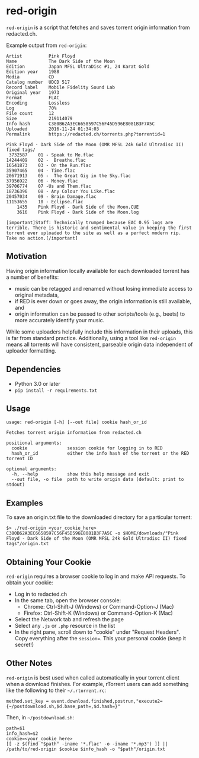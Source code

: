 red-origin
==========

`red-origin` is a script that fetches and saves torrent origin information from redacted.ch.

Example output from `red-origin`:

~~~
Artist          Pink Floyd
Name            The Dark Side of the Moon
Edition         Japan MFSL UltraDisc #1, 24 Karat Gold
Edition year    1988
Media           CD
Catalog number  UDCD 517
Record label    Mobile Fidelity Sound Lab
Original year   1973
Format          FLAC
Encoding        Lossless
Log             70%
File count      12
Size            219114079
Info hash       C380B62A3EC6658597C56F45D596E8081B3F7A5C
Uploaded        2016-11-24 01:34:03
Permalink       https://redacted.ch/torrents.php?torrentid=1

Pink Floyd - Dark Side of the Moon (OMR MFSL 24k Gold Ultradisc II) fixed tags/
 3732587    01 - Speak to Me.flac
14244409    02 -  Breathe.flac
16541873    03 - On the Run.flac
35907465    04 - Time.flac
20671913    05 -  The Great Gig in the Sky.flac
37956922    06 - Money.flac
39706774    07 -Us and Them.flac
18736396    08 - Any Colour You Like.flac
20457034    09 - Brain Damage.flac
11153655    10 - Eclipse.flac
    1435    Pink Floyd - Dark Side of the Moon.CUE
    3616    Pink Floyd - Dark Side of the Moon.log

[important]Staff: Technically trumped because EAC 0.95 logs are terrible. There is historic and sentimental value in keeping the first torrent ever uploaded to the site as well as a perfect modern rip. Take no action.[/important]
~~~

Motivation
----------

Having origin information locally available for each downloaded torrent has a number of benefits:
  * music can be retagged and renamed without losing immediate access to original metadata,
  * if RED is ever down or goes away, the origin information is still available, and
  * origin information can be passed to other scripts/tools (e.g., beets) to more accurately identify your music.

While some uploaders helpfully include this information in their uploads, this
is far from standard practice. Additionally, using a tool like `red-origin`
means all torrents will have consistent, parseable origin data independent of
uploader formatting.

Dependencies
------------

* Python 3.0 or later
* `pip install -r requirements.txt`

Usage
-----

~~~
usage: red-origin [-h] [--out file] cookie hash_or_id

Fetches torrent origin information from redacted.ch

positional arguments:
  cookie               session cookie for logging in to RED
  hash_or_id           either the info hash of the torrent or the RED torrent ID

optional arguments:
  -h, --help           show this help message and exit
  --out file, -o file  path to write origin data (default: print to stdout)
~~~

Examples
--------

To save an origin.txt file to the downloaded directory for a particular torrent:

    $> ./red-origin <your_cookie_here> C380B62A3EC6658597C56F45D596E8081B3F7A5C -o $HOME/downloads/"Pink Floyd - Dark Side of the Moon (OMR MFSL 24k Gold Ultradisc II) fixed tags"/origin.txt

Obtaining Your Cookie
---------------------
`red-origin` requires a browser cookie to log in and make API requests. To obtain your cookie:
* Log in to redacted.ch
* In the same tab, open the browser console:
    * Chrome: Ctrl-Shift-J (Windows) or Command-Option-J (Mac)
    * Firefox: Ctrl-Shift-K (Windows) or Command-Option-K (Mac)
* Select the Network tab and refresh the page
* Select any `.js` or `.php` resource in the list
* In the right pane, scroll down to "cookie" under "Request Headers". Copy
  everything after the `session=`. This your personal cookie (keep it secret!)

Other Notes
-----------

`red-origin` is best used when called automatically in your torrent client when
a download finishes. For example, rTorrent users can add something like the
following to their `~/.rtorrent.rc`:

~~~
method.set_key = event.download.finished,postrun,"execute2={~/postdownload.sh,$d.base_path=,$d.hash=}"
~~~

Then, in `~/postdownload.sh`:
~~~
path=$1
info_hash=$2
cookie=<your_cookie_here>
[[ -z $(find "$path" -iname '*.flac' -o -iname '*.mp3') ]] || /path/to/red-origin $cookie $info_hash -o "$path"/origin.txt
~~~
